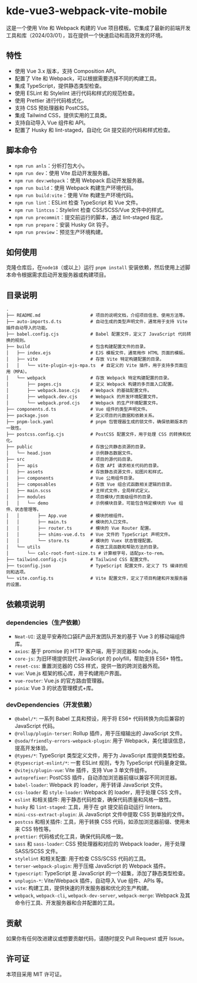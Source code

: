 # kde-vue3-webpack-vite-mobile

这是一个使用 Vite 和 Webpack 构建的 Vue 项目模板。它集成了最新的前端开发工具和库（2024/03/01），旨在提供一个快速启动和高效开发的环境。

## 特性

- 使用 Vue 3.x 版本，支持 Composition API。
- 配置了 Vite 和 Webpack，可以根据需要选择不同的构建工具。
- 集成 TypeScript，提供静态类型检查。
- 使用 ESLint 和 Stylelint 进行代码和样式的规范检查。
- 使用 Prettier 进行代码格式化。
- 支持 CSS 预处理器和 PostCSS。
- 集成 Tailwind CSS，提供实用的工具类。
- 支持自动导入 Vue 组件和 API。
- 配置了 Husky 和 lint-staged，自动化 Git 提交前的代码和样式检查。

## 脚本命令

- `npm run anls`：分析打包大小。
- `npm run dev`：使用 Vite 启动开发服务器。
- `npm run dev:webpack`：使用 Webpack 启动开发服务器。
- `npm run build`：使用 Webpack 构建生产环境代码。
- `npm run build:vite`：使用 Vite 构建生产环境代码。
- `npm run lint`：ESLint 检查 TypeScript 和 Vue 文件。
- `npm run lintcss`：Stylelint 检查 CSS/SCSS/Vue 文件中的样式。
- `npm run precommit`：提交前运行的脚本，通过 lint-staged 指定。
- `npm run prepare`：安装 Husky Git 钩子。
- `npm run preview`：预览生产环境构建。

## 如何使用

克隆仓库后，在`node18`（或以上）运行 `pnpm install` 安装依赖，然后使用上述脚本命令根据需求启动开发服务器或构建项目。

## 目录说明

```shell
.
├── README.md                   # 项目的说明文档，介绍项目信息、使用方法等。
├── auto-imports.d.ts           # 自动生成的类型声明文件，通常用于支持 Vite 插件自动导入的功能。
├── babel.config.cjs            # Babel 配置文件，定义了 JavaScript 代码转换的规则。
├── build                       # 包含构建配置文件的目录。
│   ├── index.ejs               # EJS 模板文件，通常用作 HTML 页面的模板。
│   ├── vite                    # 存放 Vite 特定构建配置的目录。
│   │   └── vite-plugin-ejs-mpa.ts  # 自定义的 Vite 插件，用于支持多页面应用（MPA）。
│   └── webpack                 # 存放 Webpack 特定构建配置的目录。
│       ├── pages.cjs           # 定义 Webpack 构建的多页面入口配置。
│       ├── webpack.base.cjs    # Webpack 的基础配置文件。
│       ├── webpack.dev.cjs     # Webpack 的开发环境配置文件。
│       └── webpack.prod.cjs    # Webpack 的生产环境配置文件。
├── components.d.ts             # Vue 组件的类型声明文件。
├── package.json                # 定义项目的元数据和依赖关系。
├── pnpm-lock.yaml              # pnpm 包管理器生成的锁文件，确保依赖版本的一致性。
├── postcss.config.cjs          # PostCSS 配置文件，用于处理 CSS 的转换和优化。
├── public                      # 存放公共静态资源的目录。
│   └── head.json               # 示例静态数据文件。
├── src                         # 项目的源代码目录。
│   ├── apis                    # 存放 API 请求相关代码的目录。
│   ├── assets                  # 存放静态资源文件，如图片和样式。
│   ├── components              # Vue 公用组件目录。
│   ├── composables             # 存放 Vue 组合式函数相关逻辑的目录。
│   ├── main.scss               # 主样式文件，全局样式定义。
│   ├── modules                 # 项目模块/页面级组件的目录。
│   │   └── demo                # 示例模块目录，可能包含特定模块的 Vue 组件、状态管理等。
│   │       ├── App.vue         # 模块的根组件。
│   │       ├── main.ts         # 模块的入口文件。
│   │       ├── router.ts       # 模块的 Vue Router 配置。
│   │       ├── shims-vue.d.ts  # Vue 文件的 TypeScript 声明文件。
│   │       └── store.ts        # 模块的 Vuex 状态管理配置。
│   └── utils                   # 存放工具函数和帮助方法的目录。
│       └── calc-root-font-size.ts # 计算根字号，适配px-to-rem。
├── tailwind.config.cjs         # Tailwind CSS 配置文件。
├── tsconfig.json               # TypeScript 配置文件，定义了 TS 编译的规则和选项。
└── vite.config.ts              # Vite 配置文件，定义了项目构建和开发服务器的设置。
```

## 依赖项说明

### dependencies（生产依赖）

- `Neat-UI`: 这是平安寿险口袋E产品开发团队开发的基于 Vue 3 的移动端组件库。
- `axios`: 基于 promise 的 HTTP 客户端，用于浏览器和 node.js。
- `core-js`: 为旧环境提供现代 JavaScript 的 polyfill，帮助支持 ES6+ 特性。
- `reset-css`: 重置浏览器的 CSS 样式，提供一致的跨浏览器外观。
- `vue`: Vue.js 框架的核心库，用于构建用户界面。
- `vue-router`: Vue.js 的官方路由管理器。
- `pinia`: Vue 3 的状态管理模式+库。

### devDependencies（开发依赖）

- `@babel/*`: 一系列 Babel 工具和预设，用于将 ES6+ 代码转换为向后兼容的 JavaScript 代码。
- `@rollup/plugin-terser`: Rollup 插件，用于压缩输出的 JavaScript 文件。
- `@soda/friendly-errors-webpack-plugin`: 用于 Webpack，美化错误信息，提高开发体验。
- `@types/*`: TypeScript 类型定义文件，用于为 JavaScript 库提供类型检查。
- `@typescript-eslint/*`: 一套 ESLint 规则，专为 TypeScript 代码量身定做。
- `@vitejs/plugin-vue`: Vite 插件，支持 Vue 3 单文件组件。
- `autoprefixer`: PostCSS 插件，自动添加浏览器前缀以兼容不同浏览器。
- `babel-loader`: Webpack 的 loader，用于转译 JavaScript 文件。
- `css-loader` 和 `style-loader`: Webpack 的 loader，用于处理 CSS 文件。
- `eslint` 和相关插件: 用于静态代码检查，确保代码质量和风格一致性。
- `husky` 和 `lint-staged`: 工具，用于在 git 提交前自动运行 linters。
- `mini-css-extract-plugin`: 从 JavaScript 文件中提取 CSS 到单独的文件。
- `postcss` 和相关插件: 工具，用于转换 CSS 代码，如添加浏览器前缀、使用未来 CSS 特性等。
- `prettier`: 代码格式化工具，确保代码风格一致。
- `sass` 和 `sass-loader`: CSS 预处理器和对应的 Webpack loader，用于处理 SASS/SCSS 文件。
- `stylelint` 和相关配置: 用于检查 CSS/SCSS 代码的工具。
- `terser-webpack-plugin`: 用于压缩 JavaScript 的 Webpack 插件。
- `typescript`: TypeScript 是 JavaScript 的一个超集，添加了静态类型检查。
- `unplugin-*`: Vite/Webpack 插件，自动导入 Vue 组件、APIs 等。
- `vite`: 构建工具，提供快速的开发服务器和优化的生产构建。
- `webpack`, `webpack-cli`, `webpack-dev-server`, `webpack-merge`: Webpack 及其命令行工具、开发服务器和合并配置的工具。

## 贡献

如果你有任何改进建议或想要贡献代码，请随时提交 Pull Request 或开 Issue。

## 许可证

本项目采用 MIT 许可证。
